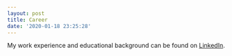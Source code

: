 ```yaml
---
layout: post
title: Career
date: '2020-01-18 23:25:28'
---
```


My work experience and educational background can be found on [LinkedIn](https://www.linkedin.com/in/min-yang-jung-763b5839/).


